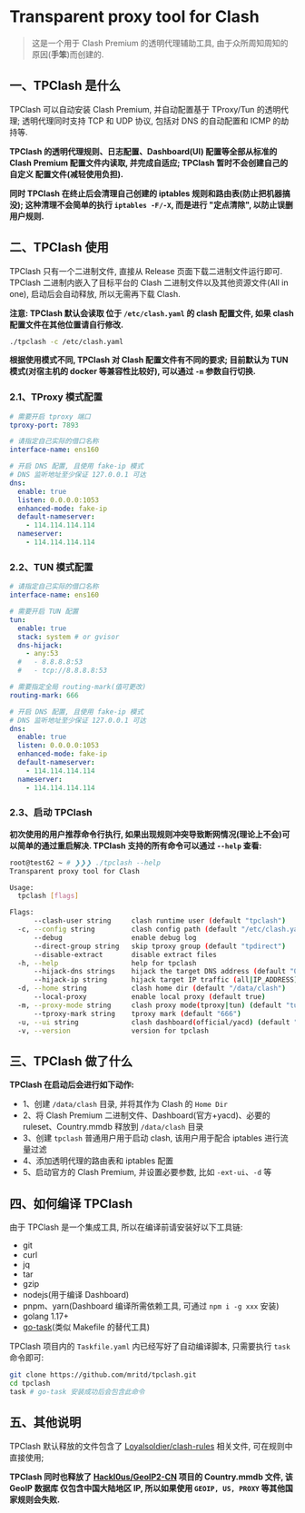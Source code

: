 # Transparent proxy tool for Clash

> 这是一个用于 Clash Premium 的透明代理辅助工具, 由于众所周知周知的原因(**手笨**)而创建的.

## 一、TPClash 是什么

TPClash 可以自动安装 Clash Premium, 并自动配置基于 TProxy/Tun 的透明代理; 透明代理同时支持 TCP 和 UDP 协议, 包括对 DNS 的自动配置和 ICMP 的劫持等.

**TPClash 的透明代理规则、日志配置、Dashboard(UI) 配置等全部从标准的 Clash Premium 配置文件内读取, 并完成自适应; TPClash 暂时不会创建自己的自定义
配置文件(减轻使用负担).**

**同时 TPClash 在终止后会清理自己创建的 iptables 规则和路由表(防止把机器搞没); 这种清理不会简单的执行 `iptables -F/-X`, 而是进行 "定点清除", 以防止误删用户规则.**

## 二、TPClash 使用

TPClash 只有一个二进制文件, 直接从 Release 页面下载二进制文件运行即可. TPClash 二进制内嵌入了目标平台的 Clash 二进制文件以及其他资源文件(All in one), 
启动后会自动释放, 所以无需再下载 Clash. 

**注意: TPClash 默认会读取 位于 `/etc/clash.yaml` 的 clash 配置文件, 如果 clash 配置文件在其他位置请自行修改.**

```sh
./tpclash -c /etc/clash.yaml
```

**根据使用模式不同, TPClash 对 Clash 配置文件有不同的要求; 目前默认为 TUN 模式(对宿主机的 docker 等兼容性比较好), 可以通过 `-m` 参数自行切换.**

### 2.1、TProxy 模式配置

```yaml
# 需要开启 tproxy 端口
tproxy-port: 7893

# 请指定自己实际的借口名称
interface-name: ens160

# 开启 DNS 配置, 且使用 fake-ip 模式
# DNS 监听地址至少保证 127.0.0.1 可达
dns:
  enable: true
  listen: 0.0.0.0:1053
  enhanced-mode: fake-ip
  default-nameserver:
    - 114.114.114.114
  nameserver:
    - 114.114.114.114
```

### 2.2、TUN 模式配置

```yaml
# 请指定自己实际的借口名称
interface-name: ens160

# 需要开启 TUN 配置
tun:
  enable: true
  stack: system # or gvisor
  dns-hijack:
    - any:53
  #   - 8.8.8.8:53
  #   - tcp://8.8.8.8:53

# 需要指定全局 routing-mark(值可更改)
routing-mark: 666

# 开启 DNS 配置, 且使用 fake-ip 模式
# DNS 监听地址至少保证 127.0.0.1 可达
dns:
  enable: true
  listen: 0.0.0.0:1053
  enhanced-mode: fake-ip
  default-nameserver:
    - 114.114.114.114
  nameserver:
    - 114.114.114.114
```

### 2.3、启动 TPClash

**初次使用的用户推荐命令行执行, 如果出现规则冲突导致断网情况(理论上不会)可以简单的通过重启解决. TPClash 支持的所有命令可以通过 `--help` 查看:**

```sh
root@test62 ~ # ❯❯❯ ./tpclash --help
Transparent proxy tool for Clash

Usage:
  tpclash [flags]

Flags:
      --clash-user string     clash runtime user (default "tpclash")
  -c, --config string         clash config path (default "/etc/clash.yaml")
      --debug                 enable debug log
      --direct-group string   skip tproxy group (default "tpdirect")
      --disable-extract       disable extract files
  -h, --help                  help for tpclash
      --hijack-dns strings    hijack the target DNS address (default "0.0.0.0/0")
      --hijack-ip string      hijack target IP traffic (all|IP_ADDRESS)
  -d, --home string           clash home dir (default "/data/clash")
      --local-proxy           enable local proxy (default true)
  -m, --proxy-mode string     clash proxy mode(tproxy|tun) (default "tun")
      --tproxy-mark string    tproxy mark (default "666")
  -u, --ui string             clash dashboard(official/yacd) (default "yacd")
  -v, --version               version for tpclash
```

## 三、TPClash 做了什么

**TPClash 在启动后会进行如下动作:**

- 1、创建 `/data/clash` 目录, 并将其作为 Clash 的 `Home Dir`
- 2、将 Clash Premium 二进制文件、Dashboard(官方+yacd)、必要的 ruleset、Country.mmdb 释放到 `/data/clash` 目录
- 3、创建 `tpclash` 普通用户用于启动 clash, 该用户用于配合 iptables 进行流量过滤
- 4、添加透明代理的路由表和 iptables 配置
- 5、启动官方的 Clash Premium, 并设置必要参数, 比如 `-ext-ui`、`-d` 等

## 四、如何编译 TPClash

由于 TPClash 是一个集成工具, 所以在编译前请安装好以下工具链:

- git
- curl
- jq
- tar
- gzip
- nodejs(用于编译 Dashboard)
- pnpm、yarn(Dashboard 编译所需依赖工具, 可通过 `npm i -g xxx` 安装)
- golang 1.17+
- [go-task](https://github.com/go-task/task)(类似 Makefile 的替代工具)

TPClash 项目内的 `Taskfile.yaml` 内已经写好了自动编译脚本, 只需要执行 `task` 命令即可:

```sh
git clone https://github.com/mritd/tpclash.git
cd tpclash
task # go-task 安装成功后会包含此命令
```

## 五、其他说明

TPClash 默认释放的文件包含了 [Loyalsoldier/clash-rules](https://github.com/Loyalsoldier/clash-rules) 相关文件, 可在规则中直接使用;

**TPClash 同时也释放了 [Hackl0us/GeoIP2-CN](https://github.com/Hackl0us/GeoIP2-CN) 项目的 Country.mmdb 文件, 该 GeoIP 数据库
仅包含中国大陆地区 IP, 所以如果使用 `GEOIP, US, PROXY` 等其他国家规则会失败.**
